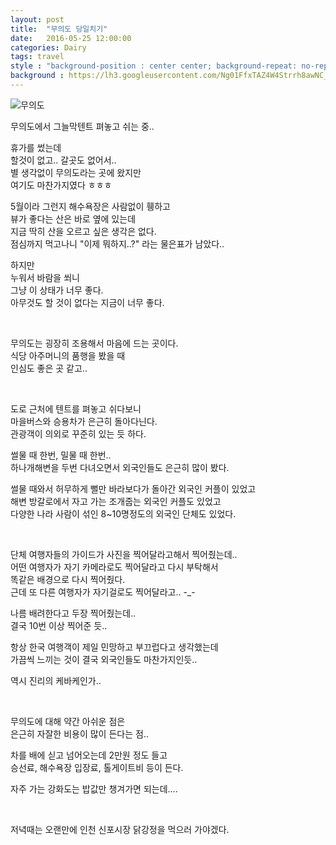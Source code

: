 ```yaml
---
layout: post
title:  "무의도 당일치기"
date:   2016-05-25 12:00:00
categories: Dairy
tags: travel
style : "background-position : center center; background-repeat: no-repeat;"
background : https://lh3.googleusercontent.com/Ng01FfxTAZ4W4Strrh8awNC_SPWWX6TngjAm_kj42ZMu2gKwssTWmrm_HfHApfeHdNKJt0B0VCHey2ATGHeDprnAoGhxFNTfDk0NHbh8XUc7lQMEzRjsMVIbc5Ex2XNzlT94sb03hn0F69stLdxjRQKVYAQT1G-R9bDCzia8mP4P9WvP2FqezeepSMEEgx4oVCwJKQnfSNdgMnB-RH9VMLNLQFlX5D2g0OzArFwLruPthxY9QHHQSiktj6iZksbzuBO_WOpZsUyTUWjJHAj-fdSvtSiyPiRmAt-FyR11Dj6wG15NdcGNRLTYjjWvt5p6T6YG1r8hfg7xCqZeF-64KGM9_E9YSQWbF0FH2UYLiaQkUVpotTMZBLLP6DoXSCv5wAWH2Uhe07Wnnq7Y9Ou5UHB9xbsnBgQdAHLu337SndHYiXM6GGeSAhkv9xwsvGLZ7JoKPrdSVWYeF-oFiKAGKt_fA-du5wZNRCRsKABiZ58MS-Wajqexf7qlMoYiS5qxl9Iz1C3ZpG1zE5rvhISyBP-uK9KqxWxhrTXpWMDum9_Aua9b9tNqX-X8YMs0eb1wquewmx7RiaotkbbUumd7QllTmEL_dYQ=w385-h683-no
---
```


![무의도](https://lh3.googleusercontent.com/EdxGj68shBhfsf-YaIEoFcBCr6gpVii7Zk1ggHrh3pUSBPIstL0XFfZn9Vmm4P0kqgz23exa-4aBVaIMI0c5xH0vBBqPTc_q6S39oRg1e6au9xy0jVXmKAW9v0XpWUdZDkbkozPmEXufSc7s_aJ0PeBc-9YkOtNtO9jIARFYVKNy2c7p3kDHKqznVaJxc2l3zx9uaLS8wc_sJFWuJP8dKUvkagnYf3JNiu8ZhPQH3SlW8JlZ11tHS6CaevM1icS1-t0zsEMNYSLg0G8y8YvvygO8ZYdm3Zbs7Xh6rllPIsBmZ0qYkKp3jINsyDSYetgik6N0GAUp0gsXoFpcFA3RXbmL-LCQTynWxdDaaTtW1n3JReG7CRAkkWbSweIP5FzPDa2HMpee2j8qGSgQfNkwQQZ4DENkVowdXfqwM1C3SdCzCrpatCf3vUBZkeXuqFqEvQ6UX_5wldo05l_zdCOntpYv8y-13Mb97qVEplKlpdDlX08t7eqkVuYLURn26XRk69Q_c9Y4RsKsrCuyQ4a4OOr67nM79Mjvp5vF82nLpqwTMmJmeLBYLuTbi9U2nWmDyD5UqxC88yZPenXicX0LuijEdZK4qpk=w1215-h683-no)

무의도에서 그늘막텐트 펴놓고 쉬는 중..  

<!--more-->

휴가를 썼는데  
할것이 없고.. 갈곳도 없어서..  
별 생각없이 무의도라는 곳에 왔지만  
여기도 마찬가지였다 ㅎㅎㅎ  

5월이라 그런지 해수욕장은 사람없이 휑하고  
뷰가 좋다는 산은 바로 옆에 있는데  
지금 딱히 산을 오르고 싶은 생각은 없다.  
점심까지 먹고나니 "이제 뭐하지..?" 라는 물은표가 남았다..  

하지만  
누워서 바람을 쐬니  
그냥 이 상태가 너무 좋다.  
아무것도 할 것이 없다는 지금이 너무 좋다.  

<br>

무의도는 굉장히 조용해서 마음에 드는 곳이다.  
식당 아주머니의 품행을 봤을 때   
인심도 좋은 곳 같고..  

<br>

도로 근처에 텐트를 펴놓고 쉬다보니  
마을버스와 승용차가 은근히 돌아다닌다.  
관광객이 의외로 꾸준히 있는 듯 하다.  

썰물 때 한번, 밀물 때 한번..  
하나개해변을 두번 다녀오면서 외국인들도 은근히 많이 봤다.  

썰물 때와서 허무하게 뻘만 바라보다가 돌아간 외국인 커플이 있었고  
해변 방갈로에서 자고 가는 조개줍는 외국인 커플도 있었고  
다양한 나라 사람이 섞인 8~10명정도의 외국인 단체도 있었다.  

<br>

단체 여행자들의 가이드가 사진을 찍어달라고해서 찍어줬는데..  
어떤 여행자가 자기 카메라로도 찍어달라고 다시 부탁해서  
똑같은 배경으로 다시 찍어줬다.  
근데 또 다른 여행자가 자기걸로도 찍어달라고.. -_-  

나름 배려한다고 두장 찍어줬는데..  
결국 10번 이상 찍어준 듯..  

항상 한국 여행객이 제일 민망하고 부끄럽다고 생각했는데  
가끔씩 느끼는 것이 결국 외국인들도 마찬가지인듯..  

역시 진리의 케바케인가..  

<br>

무의도에 대해 약간 아쉬운 점은  
은근히 자잘한 비용이 많이 든다는 점..  

차를 배에 싣고 넘어오는데 2만원 정도 들고  
승선료, 해수욕장 입장료, 톨게이트비 등이 든다.  

자주 가는 강화도는 밥값만 챙겨가면 되는데....  

<br>

저녁때는 오랜만에 인천 신포시장 닭강정을 먹으러 가야겠다.  

